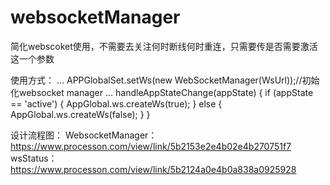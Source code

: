 # websocketManager
简化webscoket使用，不需要去关注何时断线何时重连，只需要传是否需要激活这一个参数

使用方式：
 ...
 APPGlobalSet.setWs(new WebSocketManager(WsUrl));//初始化websocket manager
 ...
 handleAppStateChange(appState) {
        if (appState == 'active') {
            AppGlobal.ws.createWs(true);
        } else {
             AppGlobal.ws.createWs(false);
        }
    }

设计流程图：
WebsocketManager：https://www.processon.com/view/link/5b2153e2e4b02e4b270751f7
wsStatus：https://www.processon.com/view/link/5b2124a0e4b0a838a0925928
